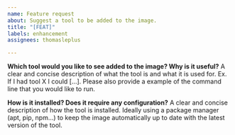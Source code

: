 ```yaml
---
name: Feature request
about: Suggest a tool to be added to the image.
title: "[FEAT]"
labels: enhancement
assignees: thomasleplus

---
```


**Which tool would you like to see added to the image? Why is it useful?**
A clear and concise description of what the tool is and what it is used for. Ex. If I had tool X I could [...]. Please also provide a example of the command line that you would like to run.

**How is it installed? Does it require any configuration?**
A clear and concise description of how the tool is installed. Ideally using a package manager (apt, pip, npm...) to keep the image automatically up to date with the latest version of the tool.
